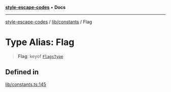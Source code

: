 [**style-escape-codes**](../../../README.md) • **Docs**

***

[style-escape-codes](../../../modules.md) / [lib/constants](../README.md) / Flag

# Type Alias: Flag

> **Flag**: keyof [`FlagsType`](FlagsType.md)

## Defined in

[lib/constants.ts:145](https://github.com/mastermind-0xff/style-escape-codes/blob/d24be47348dc917721cee407992c80d82d402371/src/lib/constants.ts#L145)
